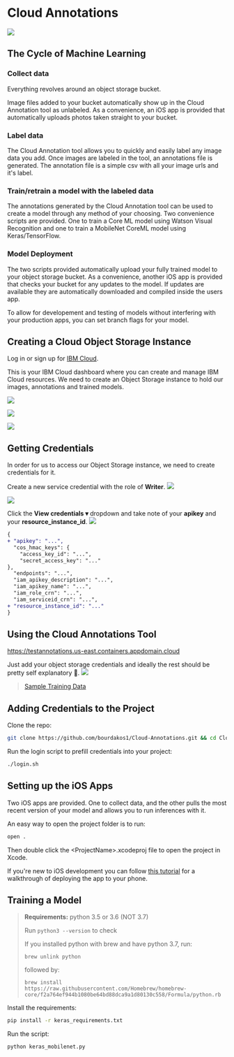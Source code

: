 # Cloud Annotations
![](https://d2mxuefqeaa7sj.cloudfront.net/s_E7D1C1E8D801F89315B72C10AD83AE795982C7EB84F7BA48CECD8A576B02D6CC_1539811142193_schematic.png)

## The Cycle of Machine Learning
### Collect data
Everything revolves around an object storage bucket.

Image files added to your bucket automatically show up in the Cloud Annotation tool as unlabeled. As a convenience, an iOS app is provided that automatically uploads photos taken straight to your bucket.

### Label data
The Cloud Annotation tool allows you to quickly and easily label any image data you add. Once images are labeled in the tool, an annotations file is generated. The annotation file is a simple csv with all your image urls and it's label.

### Train/retrain a model with the labeled data
The annotations generated by the Cloud Annotation tool can be used to create a model through any method of your choosing. Two convenience scripts are provided. One to train a Core ML model using Watson Visual Recognition and one to train a MobileNet CoreML model using Keras/TensorFlow.

### Model Deployment
The two scripts provided automatically upload your fully trained model to your object storage bucket. As a convenience, another iOS app is provided that checks your bucket for any updates to the model. If updates are available they are automatically downloaded and compiled inside the users app.

To allow for developement and testing of models without interfering with your production apps, you can set branch flags for your model.

## Creating a Cloud Object Storage Instance
Log in or sign up for [IBM Cloud](https://console.bluemix.net/).

This is your IBM Cloud dashboard where you can create and manage IBM Cloud resources. We need to create an Object Storage instance to hold our images, annotations and trained models.

![](https://d2mxuefqeaa7sj.cloudfront.net/s_E7D1C1E8D801F89315B72C10AD83AE795982C7EB84F7BA48CECD8A576B02D6CC_1539804040052_Screen+Shot+2018-10-17+at+2.35.53+PM.png)

![](https://d2mxuefqeaa7sj.cloudfront.net/s_E7D1C1E8D801F89315B72C10AD83AE795982C7EB84F7BA48CECD8A576B02D6CC_1539804229570_Screen+Shot+2018-10-17+at+2.36.18+PM.png)

![](https://d2mxuefqeaa7sj.cloudfront.net/s_E7D1C1E8D801F89315B72C10AD83AE795982C7EB84F7BA48CECD8A576B02D6CC_1539804685813_Screen+Shot+2018-10-17+at+2.37.27+PM.png)

## Getting Credentials
In order for us to access our Object Storage instance, we need to create credentials for it. 

Create a new service credential with the role of **Writer**.
![](https://d2mxuefqeaa7sj.cloudfront.net/s_E7D1C1E8D801F89315B72C10AD83AE795982C7EB84F7BA48CECD8A576B02D6CC_1539807399869_Screen+Shot+2018-10-17+at+3.00.09+PM.png)

![](https://d2mxuefqeaa7sj.cloudfront.net/s_E7D1C1E8D801F89315B72C10AD83AE795982C7EB84F7BA48CECD8A576B02D6CC_1539805631823_Screen+Shot+2018-10-17+at+3.00.17+PM.png)

Click the **View credentials ▾** dropdown and take note of your **apikey** and your **resource_instance_id**.
![](https://d2mxuefqeaa7sj.cloudfront.net/s_E7D1C1E8D801F89315B72C10AD83AE795982C7EB84F7BA48CECD8A576B02D6CC_1539805788894_Screen+Shot+2018-10-17+at+2.41.53+PM.png)
```diff
{
+ "apikey": "...",
  "cos_hmac_keys": {
    "access_key_id": "...",
    "secret_access_key": "..."
},
  "endpoints": "...",
  "iam_apikey_description": "...",
  "iam_apikey_name": "...",
  "iam_role_crn": "...",
  "iam_serviceid_crn": "...",
+ "resource_instance_id": "..."
}
```
## Using the Cloud Annotations Tool
https://testannotations.us-east.containers.appdomain.cloud

Just add your object storage credentials and ideally the rest should be pretty self explanatory 🤞.
![](https://d2mxuefqeaa7sj.cloudfront.net/s_E7D1C1E8D801F89315B72C10AD83AE795982C7EB84F7BA48CECD8A576B02D6CC_1539807682825_Screen+Shot+2018-10-17+at+4.21.05+PM.png)

> [Sample Training Data](https://github.com/bourdakos1/Cloud-Annotations/releases/download/v1.0/workshop-training-data.zip)

## Adding Credentials to the Project
Clone the repo:
```bash
git clone https://github.com/bourdakos1/Cloud-Annotations.git && cd Cloud-Annotations
```

Run the login script to prefill credentials into your project:
```bash
./login.sh
```

## Setting up the iOS Apps
Two iOS apps are provided. One to collect data, and the other pulls the most recent version of your model and allows you to run inferences with it.

An easy way to open the project folder is to run:
```bash
open .
```

Then double click the \<ProjectName\>.xcodeproj file to open the project in Xcode.

If you're new to iOS development you can follow [this tutorial](https://watson-developer-cloud.github.io/watson-vision-coreml-code-pattern/advanced/11_deploy-to-iphone.html) for a walkthrough of deploying the app to your phone.

## Training a Model
> **Requirements:** python 3.5 or 3.6 (NOT 3.7)
> 
> Run `python3 --version` to check
> 
> If you installed python with brew and have python 3.7, run:
> 
> `brew unlink python`
>
> followed by:
> 
> `brew install https://raw.githubusercontent.com/Homebrew/homebrew-core/f2a764ef944b1080be64bd88dca9a1d80130c558/Formula/python.rb`

Install the requirements:
```bash
pip install -r keras_requirements.txt
```

Run the script:
```
python keras_mobilenet.py
```
